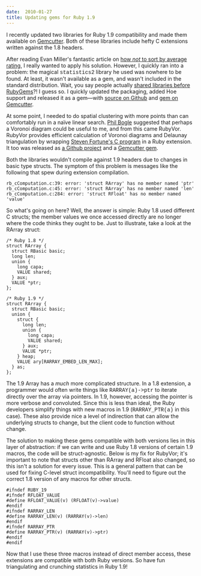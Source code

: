 ```yaml
---
date:  2010-01-27
title: Updating gems for Ruby 1.9
---
```

<p>I recently updated two libraries for Ruby 1.9 compatibility and made them available on <a href="http://gemcutter.org" rel="nofollow">Gemcutter</a>. Both of these libraries include hefty C extensions written against the 1.8 headers.</p>

<p>After reading Evan Miller's fantastic article on <a href="http://www.evanmiller.org/how-not-to-sort-by-average-rating.html">how <em>not</em> to sort by average rating</a>, I really wanted to apply his solution. However, I quickly ran into a problem: the magical <span style="font-family:courier new,mono;">statistics2</span> library he used was nowhere to be found. At least, it wasn't available as a gem, and wasn't included in the standard distribution. Wait, you say people actually <a href="http://raa.ruby-lang.org/project/statistics2/" rel="nofollow">shared libraries before RubyGems</a>?! I guess so. I quickly updated the packaging, added Hoe support and released it as a gem&mdash;with <a href="http://github.com/abscondment/statistics2">source on Github</a> and <a href="http://gemcutter.org/gems/statistics2">gem on Gemcutter</a>.</p>

<p>At some point, I needed to do spatial clustering with more points than can comfortably run in a na&iuml;ve linear search. <a href="http://thebogles.com/blog/">Phil Bogle</a> suggested that perhaps a Voronoi diagram could be useful to me, and from this came RubyVor. RubyVor provides efficient calculation of Voronoi diagrams and Delaunay triangulation by wrapping <a href="http://ect.bell-labs.com/who/sjf/">Steven Fortune's C program</a> in a Ruby extension. It too was released as <a href="http://github.com/abscondment/rubyvor">a Github project</a> and a <a href="http://gemcutter.org/gems/rubyvor">Gemcutter gem</a>.</p>

<p>Both the libraries wouldn't compile against 1.9 headers due to changes in basic type structs. The symptom of this problem is messages like the following that spew during extension compilation.</p>

    rb_cComputation.c:39: error: 'struct RArray' has no member named 'ptr'
    rb_cComputation.c:45: error: 'struct RArray' has no member named 'len'
    rb_cComputation.c:284: error: 'struct RFloat' has no member named 'value'

<p>So what's going on here? Well, the answer is simple: Ruby 1.8 used different C structs; the member values we once accessed directly are no longer where the code thinks they ought to be. Just to illustrate, take a look at the RArray struct:</p>

    
    /* Ruby 1.8 */
    struct RArray {
      struct RBasic basic;
      long len;
      union {
        long capa;
        VALUE shared;
      } aux;
      VALUE *ptr;
    };
  
    /* Ruby 1.9 */
    struct RArray {
      struct RBasic basic;
      union {
        struct {
          long len;
          union {
            long capa;
            VALUE shared;
          } aux;
          VALUE *ptr;
        } heap;
        VALUE ary[RARRAY_EMBED_LEN_MAX];
      } as;
    };

<p>The 1.9 Array has a <em>much</em> more complicated structure. In a 1.8 extension, a programmer would often write things like <span style="font-family:courier new,mono;">RARRAY(a)->ptr</span> to iterate directly over the array via pointers. In 1.9, however, accessing the pointer is more verbose and convoluted. Since this is less than ideal, the Ruby developers simplify things with new macros in 1.9 (<span style="font-family:courier new,mono;">RARRAY_PTR(a)</span> in this case). These also provide nice a level of indirection that can allow the underlying structs to change, but the client code to function without change.</p>

<p>The solution to making these gems compatible with both versions lies in this layer of abstraction: if we can write and use Ruby 1.8 versions of certain 1.9 macros, the code will be struct-agnostic. Below is my fix for RubyVor; it's important to note that structs other than RArray and RFloat also changed, so this isn't a solution for every issue. This is a general pattern that can be used for fixing C-level struct incompatibility. You'll need to figure out the correct 1.8 version of any macros for other structs.</p>

    #ifndef RUBY_19
    #ifndef RFLOAT_VALUE
    #define RFLOAT_VALUE(v) (RFLOAT(v)->value)
    #endif
    #ifndef RARRAY_LEN
    #define RARRAY_LEN(v) (RARRAY(v)->len)
    #endif
    #ifndef RARRAY_PTR
    #define RARRAY_PTR(v) (RARRAY(v)->ptr)
    #endif
    #endif

<p>Now that I use these three macros instead of direct member access, these extensions are compatible with both Ruby versions. So have fun triangulating and crunching statistics in Ruby 1.9!</p>

